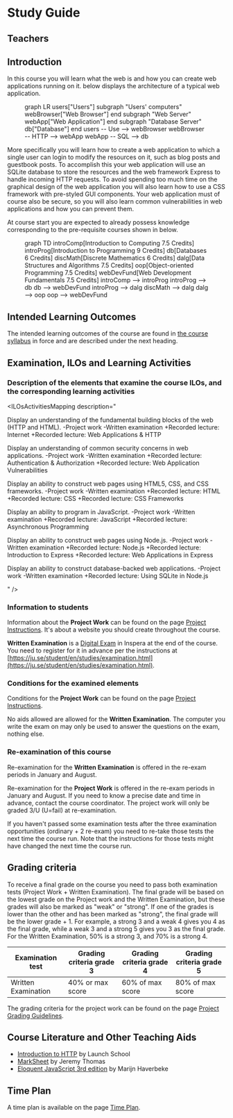 # Study Guide
<StudyGuideInfo
    course-name="Web Development Fundamentals"
    ladok-code="TGWK18"
    credits="7.5"
    course-coordinator="Peter Larsson-Green"
    examiner="Peter Larsson-Green"
    ping-pong-event="Web Development Fundamentals - TGWK18 - A19"
    ping-pong-password="TGWK18A1934"
/>

## Teachers
<StudyGuideTeachers
    :teachers='[{
        name: "Peter Larsson-Green",
        photo: "peter-larsson-green.jpeg",
        roles: ["Course coordinator", "examiner", "lecturer", "lab assistant"],
        description: "Has studied and followed the development of the web since 2004 and received his Master of Science in Computer Science at Linköping University in 2014. He has been working as programming teacher (part time) since 2010 at both Linköping University and Jönköping University.",
        email: "Peter.Larsson-Green@ju.se",
        phone: "036 - 10 17 35",
        website: "https://ju.se/en/personinfo.html?sign=LarPet"
    }, {
        name: "Linus Rudbeck",
        photo: "linus-rudbeck.jpeg",
        roles: ["Lab assistant", "guest lecturer"],
        description: "Former JTH student that studied the program Software Engineering and Mobile Platforms. Started the company Red Capes IT together with Daniel Fransén after he graduated. ",
        email: "",
        phone: "",
        website: "https://redcapesit.se/author/linus/"
    }, {
        name: "Filip Andersson",
        photo: "filip-andersson.jpeg",
        roles: ["Lab assistant"],
        description: "Former bachelor student that studied the program Software Engineering and Mobile Platforms here at JTH. Now master student studying the program AI Engineering.",
        email: "anfi1622@student.ju.se",
        phone: "",
        website: ""
    }, {
        name: "Simon Arvidsson",
        photo: "simon-arvidsson.jpeg",
        roles: ["Lab assistant"],
        description: "Former bachelor student that studied the program Software Engineering and Mobile Platforms here at JTH. Now master student studying the program AI Engineering.",
        email: "arsi1632@student.ju.se",
        phone: "",
        website: ""
    }]'
/>

## Introduction
In this course you will learn what the web is and how you can create web applications running on it. <FigureNumber /> below displays the architecture of a typical web application. 

<Figure caption="Common web application architecture.">
<mermaid>
graph LR
	users["Users"]
	subgraph "Users' computers"
        webBrowser["Web Browser"]
    end
	subgraph "Web Server"
        webApp["Web Application"]
    end
    subgraph "Database Server"
    	db["Database"]
    end
    users -- Use --> webBrowser
    webBrowser -- HTTP --> webApp
    webApp -- SQL --> db
</mermaid>
</Figure>

More specifically you will learn how to create a web application to which a single user can login to modify the resources on it, such as blog posts and guestbook posts. To accomplish this your web application will use an SQLite database to store the resources and the web framework Express to handle incoming HTTP requests. To avoid spending too much time on the graphical design of the web application you will also learn how to use a CSS framework with pre-styled GUI components. Your web application must of course also be secure, so you will also learn common vulnerabilities in web applications and how you can prevent them.

At course start you are expected to already possess knowledge corresponding to the pre-requisite courses shown in <FigureNumber/> below. 

<Figure caption="Prerequisites for this course.">
<mermaid>
graph TD
	introComp[Introduction to Computing 7.5 Credits]
	introProg[Introduction to Programming 9 Credits]
	db[Databases 6 Credits]
	discMath[Discrete Mathematics 6 Credits]
	dalg[Data Structures and Algorithms 7.5 Credits]
	oop[Object-oriented Programming 7.5 Credits]
	webDevFund[Web Development Fundamentals 7.5 Credits]
    introComp --> introProg
    introProg --> db
    db --> webDevFund
	introProg --> dalg
    discMath --> dalg
    dalg --> oop
    oop --> webDevFund
</mermaid>
</Figure>

## Intended Learning Outcomes
The intended learning outcomes of the course are found in [the course syllabus](./course-syllabus) in force and are described under the next heading.

## Examination, ILOs and Learning Activities

### Description of the elements that examine the course ILOs, and the corresponding learning activities
<ILOsActivitiesMapping description="

Display an understanding of the fundamental building blocks of the web (HTTP and HTML).
-Project work
-Written examination
+Recorded lecture: Internet
+Recorded lecture: Web Applications & HTTP

Display an understanding of common security concerns in web applications.
-Project work
-Written examination
+Recorded lecture: Authentication & Authorization
+Recorded lecture: Web Application Vulnerabilities

Display an ability to construct web pages using HTML5, CSS, and CSS frameworks.
-Project work
-Written examination
+Recorded lecture: HTML
+Recorded lecture: CSS
+Recorded lecture: CSS Frameworks

Display an ability to program in JavaScript.
-Project work
-Written examination
+Recorded lecture: JavaScript
+Recorded lecture: Asynchronous Programming

Display an ability to construct web pages using Node.js.
-Project work
-Written examination
+Recorded lecture: Node.js
+Recorded lecture: Introduction to Express
+Recorded lecture: Web Applications in Express

Display an ability to construct database-backed web applications.
-Project work
-Written examination
+Recorded lecture: Using SQLite in Node.js

" />

### Information to students
Information about the **Project Work** can be found on the page [Project Instructions](./project-instructions). It's about a website you should create throughout the course.

**Written Examination** is a [Digital Exam](https://ju.se/student/en/digital-exam.html) in Inspera at the end of the course. You need to register for it in advance per the instructions at [https://ju.se/student/en/studies/examination.html](https://ju.se/student/en/studies/examination.html).

### Conditions for the examined elements
Conditions for the **Project Work** can be found on the page [Project Instructions](./project-instructions).

No aids allowed are allowed for the **Written Examination**. The computer you write the exam on may only be used to answer the questions on the exam, nothing else.

### Re-examination of this course
Re-examination for the **Written Examination** is offered in the re-exam periods in January and August.

Re-examination for the **Project Work** is offered in the re-exam periods in January and August. If you need to know a precise date and time in advance, contact the course coordinator. The project work will only be graded 3/U (U=fail) at re-examination.

If you haven't passed some examination tests after the three examination opportunities (ordinary + 2 re-exam) you need to re-take those tests the next time the course run. Note that the instructions for those tests might have changed the next time the course run.

## Grading criteria
To receive a final grade on the course you need to pass both examination tests (Project Work + Written Examination). The final grade will be based on the lowest grade on the Project work and the Written Examination, but these grades will also be marked as "weak" or "strong". If one of the grades is lower than the other and has been marked as "strong", the final grade will be the lower grade + 1. For example, a strong 3 and a weak 4 gives you 4 as the final grade, while a weak 3 and a strong 5 gives you 3 as the final grade. For the Written Examination, 50% is a strong 3, and 70% is a strong 4.

| Examination test | Grading criteria grade 3 | Grading criteria grade 4 | Grading criteria grade 5 |
|---|---|---|---|
| Written Examination | 40% or max score | 60% of max score | 80% of max score |

The grading criteria for the project work can be found on the page [Project Grading Guidelines](./project-grading-guidelines).

## Course Literature and Other Teaching Aids
* [Introduction to HTTP](https://launchschool.com/books/http) by Launch School
* [MarkSheet](https://marksheet.io/) by Jeremy Thomas
* [Eloquent JavaScript 3rd edition](https://eloquentjavascript.net/) by Marijn Haverbeke

## Time Plan
A time plan is available on the page [Time Plan](./time-plan).